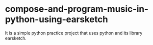 # compose-and-program-music-in-python-using-earsketch
It is a simple python practice project that uses python and its library earsketch. 
